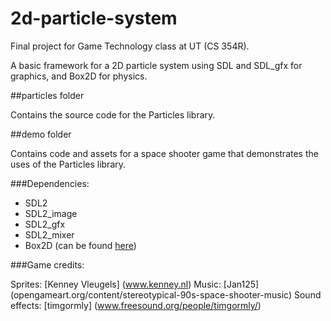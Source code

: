 # 2d-particle-system

Final project for Game Technology class at UT (CS 354R).

A basic framework for a 2D particle system using SDL and SDL_gfx for graphics, and Box2D for physics.

##particles folder

Contains the source code for the Particles library.

##demo folder

Contains code and assets for a space shooter game that
demonstrates the uses of the Particles library.

###Dependencies:
- SDL2
- SDL2_image
- SDL2_gfx
- SDL2_mixer
- Box2D (can be found [here](https://github.com/erincatto/Box2D))

###Game credits:

Sprites: [Kenney Vleugels] (www.kenney.nl)
Music: [Jan125] (opengameart.org/content/stereotypical-90s-space-shooter-music)
Sound effects: [timgormly] (www.freesound.org/people/timgormly/)
